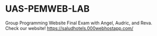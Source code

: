 # UAS-PEMWEB-LAB
Group Programming Website Final Exam with Angel, Audric, and Reva.
Check our website! https://saludhotels.000webhostapp.com/
